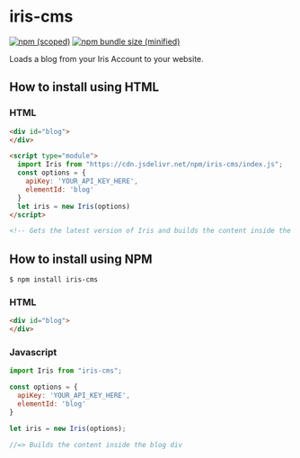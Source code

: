 # iris-cms

[![npm (scoped)](https://img.shields.io/npm/v/iris-cms.svg)](https://www.npmjs.com/package/iris-cms)
[![npm bundle size (minified)](https://img.shields.io/bundlephobia/min/iris-cms.svg)](https://www.npmjs.com/package/iris-cms)

Loads a blog from your Iris Account to your website.

## How to install using HTML

### HTML

```html
<div id="blog">
</div>

<script type="module">
  import Iris from "https://cdn.jsdelivr.net/npm/iris-cms/index.js";
  const options = {
    apiKey: 'YOUR_API_KEY_HERE',
    elementId: 'blog'
  }
  let iris = new Iris(options)
</script>

<!-- Gets the latest version of Iris and builds the content inside the blog div -->
```



## How to install using NPM

```
$ npm install iris-cms
```

### HTML

```html
<div id="blog">
</div>

```

### Javascript

```js
import Iris from "iris-cms";

const options = {
  apiKey: 'YOUR_API_KEY_HERE',
  elementId: 'blog'
}

let iris = new Iris(options);

//=> Builds the content inside the blog div

```


